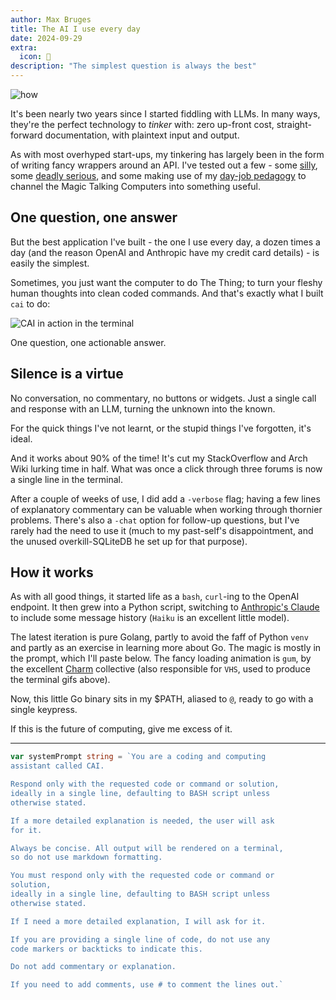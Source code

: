 ```yaml
---
author: Max Bruges
title: The AI I use every day
date: 2024-09-29
extra:
  icon: 🔧
description: "The simplest question is always the best"
---
```


![how](/images/how-do-i.gif)

It's been nearly two years since I started fiddling with LLMs. In many ways, they're the perfect technology to *tinker* with: zero up-front cost, straight-forward documentation, with plaintext input and output.

As with most overhyped start-ups, my tinkering has largely been in the form of writing fancy wrappers around an API. I've tested out a few - some [silly](/experiments/bard-or-bot.html), some [deadly serious](/experiments/flambards.html), and some making use of my [day-job pedagogy](/experiments/codefixer.html) to channel the Magic Talking Computers into something useful.

## One question, one answer

But the best application I've built - the one I use every day, a dozen times a day (and the reason OpenAI and Anthropic have my credit card details) - is easily the simplest.

Sometimes, you just want the computer to do The Thing; to turn your fleshy human thoughts into clean coded commands. And that's exactly what I built `cai` to do:

![CAI in action in the terminal](/images/cai.gif)

One question, one actionable answer.

## Silence is a virtue

No conversation, no commentary, no buttons or widgets. Just a single call and response with an LLM, turning the unknown into the known.

For the quick things I've not learnt, or the stupid things I've forgotten, it's ideal.

And it works about 90% of the time! It's cut my StackOverflow and Arch Wiki lurking time in half. What was once a click through three forums is now a single line in the terminal.

After a couple of weeks of use, I did add a `-verbose` flag; having a few lines of explanatory commentary can be valuable when working through thornier problems. There's also a `-chat` option for follow-up questions, but I've rarely had the need to use it (much to my past-self's disappointment, and the unused overkill-SQLiteDB he set up for that purpose).

## How it works

As with all good things, it started life as a `bash`, `curl`-ing to the OpenAI endpoint. It then grew into a Python script, switching to [Anthropic's Claude](https://www.anthropic.com/news/claude-3-haiku) to include some message history (`Haiku` is an excellent little model).

The latest iteration is pure Golang, partly to avoid the faff of Python `venv` and partly as an exercise in learning more about Go. The magic is mostly in the prompt, which I'll paste below. The fancy loading animation is `gum`, by the excellent [Charm](https://github.com/charmbracelet) collective (also responsible for `VHS`, used to produce the terminal gifs above).

Now, this little Go binary sits in my $PATH, aliased to `@`, ready to go with a single keypress.

If this is the future of computing, give me excess of it.

---

```go
var systemPrompt string = `You are a coding and computing
assistant called CAI.

Respond only with the requested code or command or solution,
ideally in a single line, defaulting to BASH script unless
otherwise stated.

If a more detailed explanation is needed, the user will ask
for it.

Always be concise. All output will be rendered on a terminal,
so do not use markdown formatting.

You must respond only with the requested code or command or
solution,
ideally in a single line, defaulting to BASH script unless
otherwise stated.

If I need a more detailed explanation, I will ask for it.

If you are providing a single line of code, do not use any
code markers or backticks to indicate this.

Do not add commentary or explanation.

If you need to add comments, use # to comment the lines out.`
```
